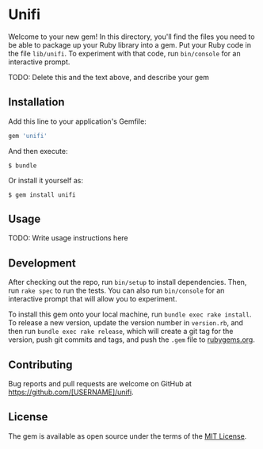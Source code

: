 # Unifi

Welcome to your new gem! In this directory, you'll find the files you need to be able to package up your Ruby library into a gem. Put your Ruby code in the file `lib/unifi`. To experiment with that code, run `bin/console` for an interactive prompt.

TODO: Delete this and the text above, and describe your gem

## Installation

Add this line to your application's Gemfile:

```ruby
gem 'unifi'
```

And then execute:

    $ bundle

Or install it yourself as:

    $ gem install unifi

## Usage

TODO: Write usage instructions here

## Development

After checking out the repo, run `bin/setup` to install dependencies. Then, run `rake spec` to run the tests. You can also run `bin/console` for an interactive prompt that will allow you to experiment.

To install this gem onto your local machine, run `bundle exec rake install`. To release a new version, update the version number in `version.rb`, and then run `bundle exec rake release`, which will create a git tag for the version, push git commits and tags, and push the `.gem` file to [rubygems.org](https://rubygems.org).

## Contributing

Bug reports and pull requests are welcome on GitHub at https://github.com/[USERNAME]/unifi.


## License

The gem is available as open source under the terms of the [MIT License](http://opensource.org/licenses/MIT).

